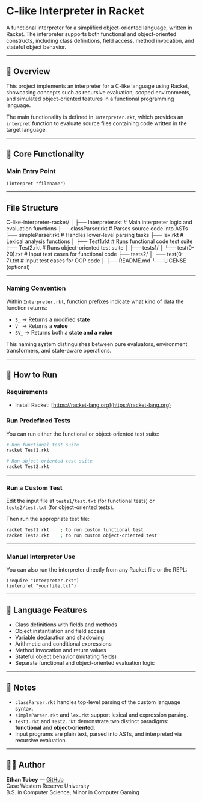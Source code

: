 # C-like Interpreter in Racket

A functional interpreter for a simplified object-oriented language, written in Racket. The interpreter supports both functional and object-oriented constructs, including class definitions, field access, method invocation, and stateful object behavior.

---

## 📌 Overview

This project implements an interpreter for a C-like language using Racket, showcasing concepts such as recursive evaluation, scoped environments, and simulated object-oriented features in a functional programming language.

The main functionality is defined in `Interpreter.rkt`, which provides an `interpret` function to evaluate source files containing code written in the target language.

---

## 🧠 Core Functionality

### Main Entry Point

```racket
(interpret "filename")
```

---

## File Structure

C-like-interpreter-racket/
│
├── Interpreter.rkt          # Main interpreter logic and evaluation functions
├── classParser.rkt          # Parses source code into ASTs
├── simpleParser.rkt         # Handles lower-level parsing tasks
├── lex.rkt                  # Lexical analysis functions
│
├── Test1.rkt                # Runs functional code test suite
├── Test2.rkt                # Runs object-oriented test suite
│
├── tests1/
│   └── test(0-20).txt            # Input test cases for functional code
├── tests2/
│   └── test(0-7).txt             # Input test cases for OOP code
│
├── README.md
└── LICENSE (optional)

---

### Naming Convention

Within `Interpreter.rkt`, function prefixes indicate what kind of data the function returns:

- `S_` → Returns a modified **state**
- `V_` → Returns a **value**
- `SV_` → Returns both a **state and a value**

This naming system distinguishes between pure evaluators, environment transformers, and state-aware operations.

---

## 🚀 How to Run

### Requirements

- Install Racket: [https://racket-lang.org](https://racket-lang.org)

### Run Predefined Tests

You can run either the functional or object-oriented test suite:

```bash
# Run functional test suite
racket Test1.rkt

# Run object-oriented test suite
racket Test2.rkt
```

---

### Run a Custom Test

Edit the input file at `tests1/test.txt` (for functional tests) or `tests2/test.txt` (for object-oriented tests).

Then run the appropriate test file:

```bash
racket Test1.rkt    ; to run custom functional test
racket Test2.rkt    ; to run custom object-oriented test
```

---

### Manual Interpreter Use

You can also run the interpreter directly from any Racket file or the REPL:

```racket
(require "Interpreter.rkt")
(interpret "yourfile.txt")
```

---

## 🧪 Language Features

- Class definitions with fields and methods  
- Object instantiation and field access  
- Variable declaration and shadowing  
- Arithmetic and conditional expressions  
- Method invocation and return values  
- Stateful object behavior (mutating fields)  
- Separate functional and object-oriented evaluation logic  

---

## 📎 Notes

- `classParser.rkt` handles top-level parsing of the custom language syntax.  
- `simpleParser.rkt` and `lex.rkt` support lexical and expression parsing.  
- `Test1.rkt` and `Test2.rkt` demonstrate two distinct paradigms: **functional** and **object-oriented**.  
- Input programs are plain text, parsed into ASTs, and interpreted via recursive evaluation.  

---

## 🧑‍💻 Author

**Ethan Tobey** — [GitHub](https://github.com/yourusername)  
Case Western Reserve University  
B.S. in Computer Science, Minor in Computer Gaming  
